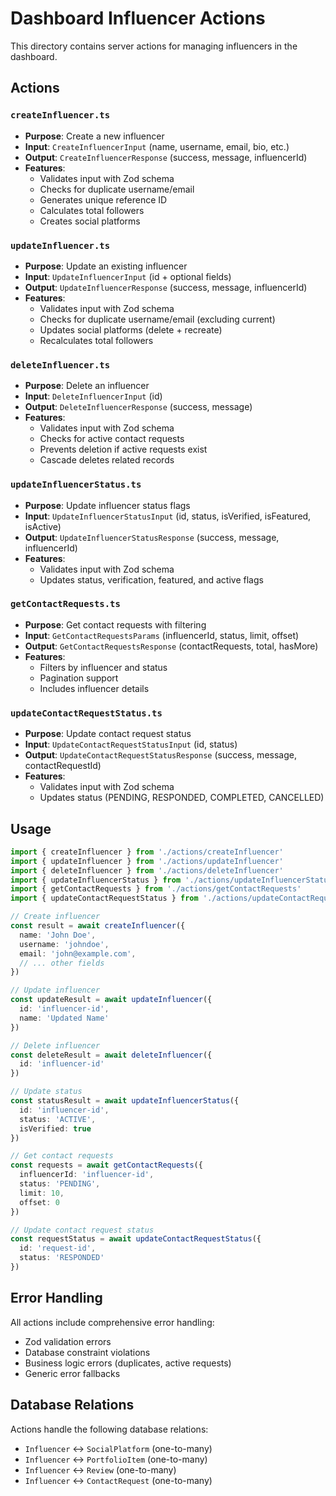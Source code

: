 # Dashboard Influencer Actions

This directory contains server actions for managing influencers in the dashboard.

## Actions

### `createInfluencer.ts`
- **Purpose**: Create a new influencer
- **Input**: `CreateInfluencerInput` (name, username, email, bio, etc.)
- **Output**: `CreateInfluencerResponse` (success, message, influencerId)
- **Features**:
  - Validates input with Zod schema
  - Checks for duplicate username/email
  - Generates unique reference ID
  - Calculates total followers
  - Creates social platforms

### `updateInfluencer.ts`
- **Purpose**: Update an existing influencer
- **Input**: `UpdateInfluencerInput` (id + optional fields)
- **Output**: `UpdateInfluencerResponse` (success, message, influencerId)
- **Features**:
  - Validates input with Zod schema
  - Checks for duplicate username/email (excluding current)
  - Updates social platforms (delete + recreate)
  - Recalculates total followers

### `deleteInfluencer.ts`
- **Purpose**: Delete an influencer
- **Input**: `DeleteInfluencerInput` (id)
- **Output**: `DeleteInfluencerResponse` (success, message)
- **Features**:
  - Validates input with Zod schema
  - Checks for active contact requests
  - Prevents deletion if active requests exist
  - Cascade deletes related records

### `updateInfluencerStatus.ts`
- **Purpose**: Update influencer status flags
- **Input**: `UpdateInfluencerStatusInput` (id, status, isVerified, isFeatured, isActive)
- **Output**: `UpdateInfluencerStatusResponse` (success, message, influencerId)
- **Features**:
  - Validates input with Zod schema
  - Updates status, verification, featured, and active flags

### `getContactRequests.ts`
- **Purpose**: Get contact requests with filtering
- **Input**: `GetContactRequestsParams` (influencerId, status, limit, offset)
- **Output**: `GetContactRequestsResponse` (contactRequests, total, hasMore)
- **Features**:
  - Filters by influencer and status
  - Pagination support
  - Includes influencer details

### `updateContactRequestStatus.ts`
- **Purpose**: Update contact request status
- **Input**: `UpdateContactRequestStatusInput` (id, status)
- **Output**: `UpdateContactRequestStatusResponse` (success, message, contactRequestId)
- **Features**:
  - Validates input with Zod schema
  - Updates status (PENDING, RESPONDED, COMPLETED, CANCELLED)

## Usage

```typescript
import { createInfluencer } from './actions/createInfluencer'
import { updateInfluencer } from './actions/updateInfluencer'
import { deleteInfluencer } from './actions/deleteInfluencer'
import { updateInfluencerStatus } from './actions/updateInfluencerStatus'
import { getContactRequests } from './actions/getContactRequests'
import { updateContactRequestStatus } from './actions/updateContactRequestStatus'

// Create influencer
const result = await createInfluencer({
  name: 'John Doe',
  username: 'johndoe',
  email: 'john@example.com',
  // ... other fields
})

// Update influencer
const updateResult = await updateInfluencer({
  id: 'influencer-id',
  name: 'Updated Name'
})

// Delete influencer
const deleteResult = await deleteInfluencer({
  id: 'influencer-id'
})

// Update status
const statusResult = await updateInfluencerStatus({
  id: 'influencer-id',
  status: 'ACTIVE',
  isVerified: true
})

// Get contact requests
const requests = await getContactRequests({
  influencerId: 'influencer-id',
  status: 'PENDING',
  limit: 10,
  offset: 0
})

// Update contact request status
const requestStatus = await updateContactRequestStatus({
  id: 'request-id',
  status: 'RESPONDED'
})
```

## Error Handling

All actions include comprehensive error handling:
- Zod validation errors
- Database constraint violations
- Business logic errors (duplicates, active requests)
- Generic error fallbacks

## Database Relations

Actions handle the following database relations:
- `Influencer` ↔ `SocialPlatform` (one-to-many)
- `Influencer` ↔ `PortfolioItem` (one-to-many)
- `Influencer` ↔ `Review` (one-to-many)
- `Influencer` ↔ `ContactRequest` (one-to-many)

